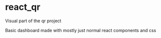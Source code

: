 # react_qr
Visual part of the qr project

Basic dashboard made with mostly just normal react components and css 